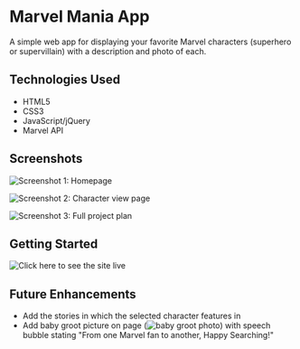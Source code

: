 # Marvel Mania App
A simple web app for displaying your favorite Marvel characters (superhero or supervillain) with a description and photo of each.

## Technologies Used
* HTML5
* CSS3
* JavaScript/jQuery
* Marvel API

## Screenshots
![Screenshot 1: Homepage](https://i.imgur.com/dZxfVGu.png)

![Screenshot 2: Character view page](https://i.imgur.com/EwEq9CC.png)

![Screenshot 3: Full project plan](https://i.imgur.com/57AxxR2.png)

## Getting Started
![Click here](https://marvel-mania.netlify.app) to see the site live

## Future Enhancements
* Add the stories in which the selected character features in
* Add baby groot picture on page (![baby groot photo](https://i.imgur.com/bOEusF2.png)) with speech bubble stating "From one Marvel fan to another, Happy Searching!"
